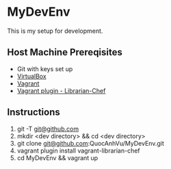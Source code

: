 # MyDevEnv
This is my setup for development.

## Host Machine Prereqisites
* Git with keys set up
* [VirtualBox](https://www.virtualbox.org/wiki/Downloads)
* [Vagrant](https://www.vagrantup.com/downloads.html)
* [Vagrant plugin - Librarian-Chef](https://github.com/jimmycuadra/vagrant-librarian-chef)

## Instructions
1. git -T git@github.com
2. mkdir \<dev directory\> && cd \<dev directory\>
3. git clone git@github.com:QuocAnhVu/MyDevEnv.git 
4. vagrant plugin install vagrant-librarian-chef
5. cd MyDevEnv && vagrant up